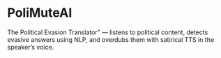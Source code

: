 # PoliMuteAI
The Political Evasion Translator” — listens to political content, detects evasive answers using NLP, and overdubs them with satirical TTS in the speaker’s voice.
